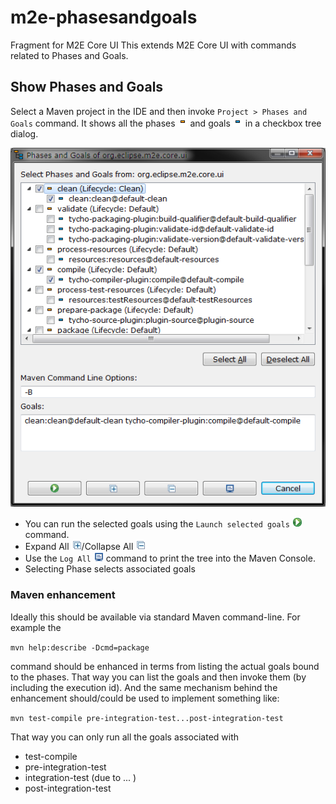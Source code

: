 # m2e-phasesandgoals
Fragment for M2E Core UI 
This extends M2E Core UI with commands related to Phases and Goals.

## Show Phases and Goals

Select a Maven project in the IDE and then invoke `Project > Phases and Goals` command. It shows all the phases ![](org.eclipse.m2e.core.ui.phasesandgoals/icons/phase.png) and goals ![](org.eclipse.m2e.core.ui.phasesandgoals/icons/goal.png) in a checkbox tree dialog.

![Screenshot](org.eclipse.m2e.core.ui.phasesandgoals/phasesandgoals.png)

- You can run the selected goals using the `Launch selected goals` ![](org.eclipse.m2e.core.ui.phasesandgoals/icons/launch.png) command.
- Expand All ![](org.eclipse.m2e.core.ui.phasesandgoals/icons/expand_all.png)/Collapse All ![](org.eclipse.m2e.core.ui.phasesandgoals/icons/collapse_all.png)
- Use the `Log All` ![](org.eclipse.m2e.core.ui.phasesandgoals/icons/log.png) command to print the tree into the Maven Console.
- Selecting Phase selects associated goals

### Maven enhancement

Ideally this should be available via standard Maven command-line. For example the

`mvn help:describe -Dcmd=package`

command should be enhanced in terms from listing the actual goals bound to the phases. That way you can list the goals and then invoke them (by including the execution id). And the same mechanism behind the enhancement should/could be used to implement something like:

`mvn test-compile pre-integration-test...post-integration-test`

That way you can only run all the goals associated with

- test-compile
- pre-integration-test
- integration-test (due to ... )
- post-integration-test
